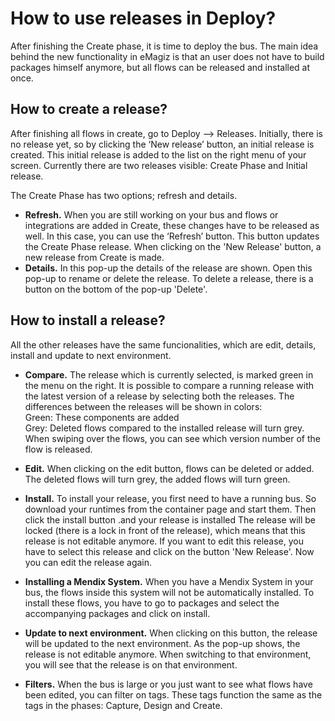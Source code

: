 # How to use releases in Deploy?
After finishing the Create phase, it is time to deploy the bus. The main idea behind the new functionality in eMagiz is that an user does not have to build packages himself anymore, but all flows can be released and installed at once.

## How to create a release?
After finishing all flows in create, go to Deploy --> Releases. Initially, there is no release yet, so by clicking the ‘New release’ button, an initial release is created. This initial release is added to the list on the right menu of your screen. Currently there are two releases visible: Create Phase and Initial release. 

The Create Phase has two options; refresh and details.
- **Refresh.**
When you are still working on your bus and flows or integrations are added in Create, these changes have to be released as well. In this case, you can use the ‘Refresh’ button. This button updates the Create Phase release. When clicking on the 'New Release' button, a new release from Create is made.  
- **Details.**
In this pop-up the details of the release are shown. Open this pop-up to rename or delete the release. To delete a release, there is a button on the bottom of the pop-up 'Delete'.

## How to install a release?
All the other releases have the same funcionalities, which are edit, details, install and update to next environment.
- **Compare.** The release which is currently selected, is marked green in the menu on the right. It is possible to compare a running release with the latest version of a release by selecting both the releases. The differences between the releases will be shown in colors:\
  Green: These components are added \
  Grey: Deleted flows compared to the installed release will turn grey. \
When swiping over the flows, you can see which version number of the flow is released.

- **Edit.** When clicking on the edit button, flows can be deleted or added. The deleted flows will turn grey, the added flows will turn green.

- **Install.** To install your release, you first need to have a running bus. So download your runtimes from the container page and start them. Then click the install button .and your release is installed The release will be locked (there is a lock in front of the release), which means that this release is not editable anymore. If you want to edit this release, you have to select this release and click on the button 'New Release'. Now you can edit the release again.

- **Installing a Mendix System.** When you have a Mendix System in your bus, the flows inside this system will not be automatically installed. To install these flows, you have to go to packages and select the accompanying packages and click on install.
- **Update to next environment.** When clicking on this button, the release will be updated to the next environment. As the pop-up shows, the release is not editable anymore. When switching to that environment, you will see that the release is on that environment.

- **Filters.** When the bus is large or you just want to see what flows have been edited, you can filter on tags. These tags function the same as the tags in the phases: Capture, Design and Create.

